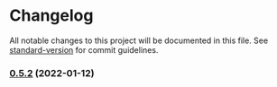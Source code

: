 # Changelog

All notable changes to this project will be documented in this file. See [standard-version](https://github.com/conventional-changelog/standard-version) for commit guidelines.

### [0.5.2](https://github.com/PCOffline/mongo-mock-script/compare/v0.5.1...v0.5.2) (2022-01-12)
